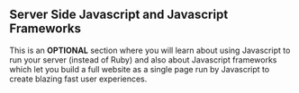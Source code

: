 
## Server Side Javascript and Javascript Frameworks

This is an **OPTIONAL** section where you will learn about using Javascript to run your server (instead of Ruby) and also about Javascript frameworks which let you build a full website as a single page run by Javascript to create blazing fast user experiences.

